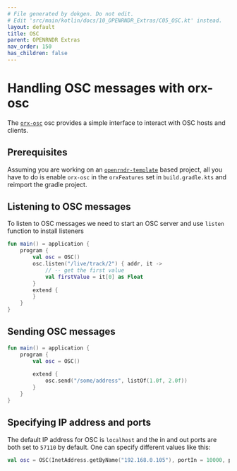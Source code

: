 ```yaml
---
# File generated by dokgen. Do not edit. 
# Edit 'src/main/kotlin/docs/10_OPENRNDR_Extras/C05_OSC.kt' instead.
layout: default
title: OSC
parent: OPENRNDR Extras
nav_order: 150
has_children: false
---
```

 
# Handling OSC messages with orx-osc

The [`orx-osc`](https://github.com/openrndr/orx/tree/master/orx-osc) 
osc provides a simple interface to interact with OSC hosts and clients. 

## Prerequisites

Assuming you are working on an 
[`openrndr-template`](https://github.com/openrndr/openrndr-template) based
project, all you have to do is enable `orx-osc` in the `orxFeatures`
set in `build.gradle.kts` and reimport the gradle project.

## Listening to OSC messages

To listen to OSC messages we need to start an OSC server and use `listen` 
function to install listeners 
 
```kotlin
fun main() = application {
    program {
        val osc = OSC()
        osc.listen("/live/track/2") { addr, it ->
            // -- get the first value
            val firstValue = it[0] as Float
        }
        extend {
        }
    }
}
``` 
 
## Sending OSC messages 
 
```kotlin
fun main() = application {
    program {
        val osc = OSC()
        
        extend {
            osc.send("/some/address", listOf(1.0f, 2.0f))
        }
    }
}
``` 
 
## Specifying IP address and ports

The default IP address for OSC is `localhost` and the in and out
ports are both set to `57110` by default. One can specify different
values like this: 
 
```kotlin
val osc = OSC(InetAddress.getByName("192.168.0.105"), portIn = 10000, portOut = 12000)
``` 
